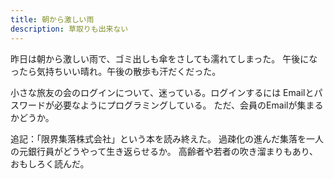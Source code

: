 ```yaml
---
title: 朝から激しい雨
description: 草取りも出来ない
---
```


昨日は朝から激しい雨で、ゴミ出しも傘をさしても濡れてしまった。
午後になったら気持ちいい晴れ。午後の散歩も汗だくだった。

小さな旅友の会のログインについて、迷っている。ログインするには
Emailとパスワードが必要なようにプログラミングしている。
ただ、会員のEmailが集まるかどうか。

追記：「限界集落株式会社」という本を読み終えた。
過疎化の進んだ集落を一人の元銀行員がどうやって生き返らせるか。
高齢者や若者の吹き溜まりもあり、おもしろく読んだ。
